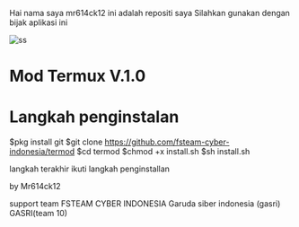 Hai nama saya mr614ck12
ini adalah repositi saya
Silahkan gunakan dengan bijak aplikasi ini

![ss](https://github.com/fsteam-cyber-indonesia/termod/raw/master/sc/termod.png)

# Mod Termux V.1.0 


# Langkah penginstalan

$pkg install git
$git clone https://github.com/fsteam-cyber-indonesia/termod
$cd termod
$chmod +x install.sh
$sh install.sh
   
langkah terakhir ikuti langkah penginstallan

by Mr614ck12


support team
FSTEAM CYBER INDONESIA
Garuda siber indonesia (gasri)
GASRI(team 10)


